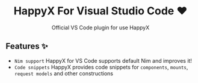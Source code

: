 <div align="center">

# HappyX For Visual Studio Code ❤

Official VS Code plugin for use HappyX

</div>

## Features ✨

- `Nim support`
  HappyX for VS Code supports default Nim and improves it!
- `Code snippets`
  HappyX provides code snippets for `components`, `mounts`, `request models` and other constructions
